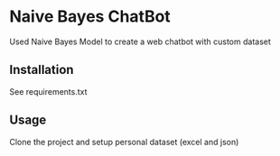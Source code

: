 # Naive Bayes ChatBot

Used Naive Bayes Model to create a web chatbot with custom dataset

## Installation

See requirements.txt

## Usage

Clone the project and setup personal dataset (excel and json)


